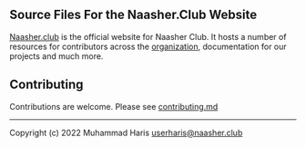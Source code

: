 ## Source Files For the Naasher.Club Website

[Naasher.club](https://naasher.club/) is the official website for Naasher Club. It hosts a number of resources for contributors across the [organization](https://github.com/naasher), documentation for our projects and much more.

## Contributing

Contributions are welcome. Please see [contributing.md](./contributing.md)

---

Copyright (c) 2022 Muhammad Haris <userharis@naasher.club>
